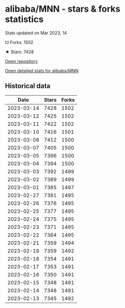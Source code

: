 # alibaba/MNN - stars & forks statistics

Stats updated on Mar 2023, 14

☋ Forks: 1502

★ Stars: 7428

[Open repository](https://github.com/alibaba/MNN)

[Open detailed stats for alibaba/MNN](https://reviewgithub.com/rep/alibaba/MNN)

## Historical data
| Date | Stars | Forks |
|------|-------|-------|
| 2023-03-14 | 7428 | 1502 | 
| 2023-03-12 | 7425 | 1502 | 
| 2023-03-11 | 7422 | 1502 | 
| 2023-03-10 | 7416 | 1501 | 
| 2023-03-08 | 7412 | 1500 | 
| 2023-03-07 | 7405 | 1500 | 
| 2023-03-05 | 7396 | 1500 | 
| 2023-03-04 | 7394 | 1500 | 
| 2023-03-03 | 7392 | 1499 | 
| 2023-03-02 | 7389 | 1499 | 
| 2023-03-01 | 7385 | 1497 | 
| 2023-02-27 | 7381 | 1495 | 
| 2023-02-26 | 7376 | 1495 | 
| 2023-02-25 | 7377 | 1495 | 
| 2023-02-24 | 7375 | 1495 | 
| 2023-02-23 | 7371 | 1495 | 
| 2023-02-22 | 7364 | 1495 | 
| 2023-02-21 | 7359 | 1494 | 
| 2023-02-19 | 7359 | 1492 | 
| 2023-02-18 | 7354 | 1491 | 
| 2023-02-17 | 7353 | 1491 | 
| 2023-02-16 | 7350 | 1491 | 
| 2023-02-15 | 7348 | 1491 | 
| 2023-02-14 | 7348 | 1491 | 
| 2023-02-13 | 7345 | 1492 | 

